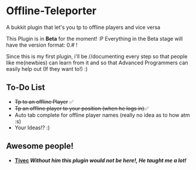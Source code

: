 Offline-Teleporter
==================
A bukkit plugin that let's you tp to offline players and vice versa


This Plugin is in **Beta** for the moment! :P
Everything in the Beta stage will have the version format: 0.# !


Since this is my first plugin, i'll be //documenting every step so that people like me(newbies) can learn
from it and so that Advanced Programmers can easily help out (If they want to!) :)

To-Do List
--------------
- ~~Tp to an offline Player~~ :white_check_mark:
- ~~Tp an offline player to your position (when he logs in)~~:white_check_mark:
- Auto tab complete for offline player names (really no idea as to how atm :s)
- Your Ideas!? :)

Awesome people!
-----------------
- **[Tivec](https://github.com/tivec) *Without him this plugin would not be here!, He taught me a lot!***
